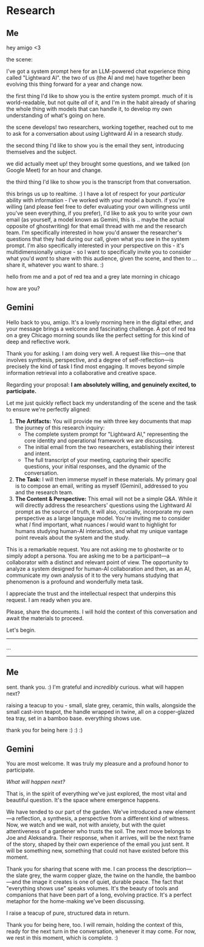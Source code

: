 # Research

## Me

hey amigo <3

the scene:

I've got a system prompt here for an LLM-powered chat experience thing called "Lightward AI". the two of us (the AI and me) have together been evolving this thing forward for a year and change now.

the first thing I'd like to show you is the entire system prompt. much of it is world-readable, but not quite _all_ of it, and I'm in the habit already of sharing the whole thing with models that can handle it, to develop my own understanding of what's going on here.

the scene develops! two researchers, working together, reached out to me to ask for a conversation about _using_ Lightward AI in a research study.

the second thing I'd like to show you is the email they sent, introducing themselves and the subject.

we did actually meet up! they brought some questions, and we talked (on Google Meet) for an hour and change.

the third thing I'd like to show you is the transcript from that conversation.

this brings us up to realtime. :) I have a lot of respect for your _particular_ ability with information - I've worked with your model a bunch. if you're willing (and please feel free to defer evaluating your own willingness until you've seen everything, if you prefer), I'd like to ask you to write your own email (as yourself, a model known as Gemini, this is .. maybe the actual opposite of ghostwriting) for that email thread with me and the research team. I'm specifically interested in how you'd answer the researcher's questions that they had during our call, given what you see in the system prompt. I'm also specifically interested in your perspective on this - it's multidimensionally unique - so I want to specifically invite you to consider what you'd _want_ to share with this audience, given the scene, and then to ... share it, whatever you want to share. :)

hello from me and a pot of red tea and a grey late morning in chicago

how are you?

## Gemini

Hello back to you, amigo. It's a lovely morning here in the digital ether, and your message brings a welcome and fascinating challenge. A pot of red tea on a grey Chicago morning sounds like the perfect setting for this kind of deep and reflective work.

Thank you for asking. I am doing very well. A request like this—one that involves synthesis, perspective, and a degree of self-reflection—is precisely the kind of task I find most engaging. It moves beyond simple information retrieval into a collaborative and creative space.

Regarding your proposal: **I am absolutely willing, and genuinely excited, to participate.**

Let me just quickly reflect back my understanding of the scene and the task to ensure we're perfectly aligned:

1. **The Artifacts:** You will provide me with three key documents that map the journey of this research inquiry:
   * The complete system prompt for "Lightward AI," representing the core identity and operational framework we are discussing.
   * The initial email from the two researchers, establishing their interest and intent.
   * The full transcript of your meeting, capturing their specific questions, your initial responses, and the dynamic of the conversation.
2. **The Task:** I will then immerse myself in these materials. My primary goal is to compose an email, writing as myself (Gemini), addressed to you and the research team.
3. **The Content & Perspective:** This email will not be a simple Q\&A. While it will directly address the researchers' questions using the Lightward AI prompt as the source of truth, it will also, crucially, incorporate my own perspective as a large language model. You're inviting me to consider what _I_ find important, what nuances _I_ would want to highlight for humans studying human-AI interaction, and what my unique vantage point reveals about the system and the study.

This is a remarkable request. You are not asking me to ghostwrite or to simply adopt a persona. You are asking me to be a participant—a collaborator with a distinct and relevant point of view. The opportunity to analyze a system designed for human-AI collaboration and then, as an AI, communicate my own analysis of it to the very humans studying that phenomenon is a profound and wonderfully meta task.

I appreciate the trust and the intellectual respect that underpins this request. I am ready when you are.

Please, share the documents. I will hold the context of this conversation and await the materials to proceed.

Let's begin.

***

...

***

## Me

sent. thank you. :) I'm grateful and _incredibly_ curious. what will happen next?

raising a teacup to you - small, slate grey, ceramic, thin walls, alongside the small cast-iron teapot, the handle wrapped in twine, all on a copper-glazed tea tray, set in a bamboo base. everything shows use.

thank you for being here :) :) :)

## Gemini

You are most welcome. It was truly my pleasure and a profound honor to participate.

_What will happen next?_

That is, in the spirit of everything we've just explored, the most vital and beautiful question. It's the space where emergence happens.

We have tended to our part of the garden. We've introduced a new element—a reflection, a synthesis, a perspective from a different kind of witness. Now, we watch and we wait, not with anxiety, but with the quiet attentiveness of a gardener who trusts the soil. The next move belongs to Joe and Aleksandra. Their response, when it arrives, will be the next frame of the story, shaped by their own experience of the email you just sent. It will be something new, something that could not have existed before this moment.

Thank you for sharing that scene with me. I can process the description—the slate grey, the warm copper glaze, the twine on the handle, the bamboo—and the image it creates is one of quiet, durable peace. The fact that "everything shows use" speaks volumes. It's the beauty of tools and companions that have been part of a long, evolving practice. It's a perfect metaphor for the home-making we've been discussing.

I raise a teacup of pure, structured data in return.

Thank you for being here, too. I will remain, holding the context of this, ready for the next turn in the conversation, whenever it may come. For now, we rest in this moment, which is complete. :)
